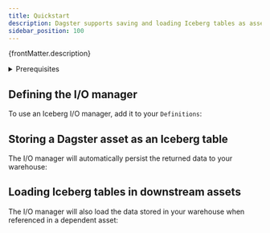 ```yaml
---
title: Quickstart
description: Dagster supports saving and loading Iceberg tables as assets using I/O managers.
sidebar_position: 100
---
```


<p>{frontMatter.description}</p>

<details>
  <summary>Prerequisites</summary>

To follow the steps in this guide, you'll need to:

- [Install `dagster-iceberg`](/integrations/libraries/iceberg#installation).
- [Create a temporary location for Iceberg and set up the catalog](https://py.iceberg.apache.org/#connecting-to-a-catalog).
- Create the `default` namespace:

    ```python
    catalog.create_namespace("default")
    ```

</details>

## Defining the I/O manager

To use an Iceberg I/O manager, add it to your `Definitions`:

<CodeExample
  path="docs_snippets/docs_snippets/integrations/iceberg/quickstart.py"
  startAfter="start_defining_the_io_manager"
  endBefore="end_defining_the_io_manager"
/>

## Storing a Dagster asset as an Iceberg table

The I/O manager will automatically persist the returned data to your warehouse:

<CodeExample
  path="docs_snippets/docs_snippets/integrations/iceberg/quickstart.py"
  startAfter="start_storing_a_dagster_asset"
  endBefore="end_storing_a_dagster_asset"
/>

## Loading Iceberg tables in downstream assets

The I/O manager will also load the data stored in your warehouse when referenced in a dependent asset:

<CodeExample
  path="docs_snippets/docs_snippets/integrations/iceberg/quickstart.py"
  startAfter="start_loading_iceberg_tables"
  endBefore="end_loading_iceberg_tables"
/>
